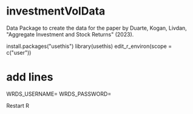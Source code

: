 # investmentVolData
Data Package to create the data for the paper by Duarte, Kogan, Livdan, "Aggregate Investment and Stock Returns" (2023).

install.packages("usethis")
library(usethis)
edit_r_environ(scope = c("user"))

# add lines
WRDS_USERNAME=<user>
WRDS_PASSWORD=<password>

Restart R


